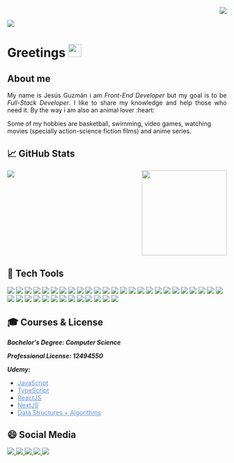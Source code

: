 <p align="right"> 
<a href="https://github.com/jesusgz11">
  <img src="https://komarev.com/ghpvc/?username=jesusgz11" />
</a>
</p>

<img src="./assets/portada.jpeg">

# Greetings <img src="./assets/shake.gif" width="30px">

## About me

<p style="text-align: justify">
My name is Jesús Guzmán i am <i>Front-End Developer </i> but my goal is to be <i>Full-Stack Developer</i>. I like to share my knowledge and help those who need it. By the way i am also an animal lover :heart:

Some of my hobbies are basketball, swimming, video games, watching movies (specially action-science fiction films) and anime series.

</p>

## :chart_with_upwards_trend: GitHub Stats

<div style="width: 100%; display: flex; align-items:flex-start; justify-content: space-between;">
<img src="https://github-readme-stats.vercel.app/api?username=jesusgz11&show_icons=true&theme=tokyonight&count_private=true" />
<img height="195px" src="https://github-readme-stats.vercel.app/api/top-langs/?username=jesusgz11&theme=tokyonight&langs_count=3" />
</div>

## :toolbox: Tech Tools

<div>
  <img src="https://img.shields.io/badge/Linux-informational?style=flat&logo=linux&logoColor=white&color=2B867E&labelColor=1A1B27" />
  <img src="https://img.shields.io/badge/React.js-informational?style=flat&logo=react&logoColor=white&color=2B867E&labelColor=1A1B27" />
  <img src="https://img.shields.io/badge/Next.js-informational?style=flat&logo=next.js&logoColor=white&color=2B867E&labelColor=1A1B27" />
  <img src="https://img.shields.io/badge/MongoDB-informational?style=flat&logo=mongodb&logoColor=white&color=2B867E&labelColor=1A1B27" />
  <img src="https://img.shields.io/badge/Node.js-informational?style=flat&logo=node.js&logoColor=white&color=2B867E&labelColor=1A1B27" />
  <img src="https://img.shields.io/badge/Typescript-informational?style=flat&logo=typescript&logoColor=white&color=2B867E&labelColor=1A1B27" />
  <img src="https://img.shields.io/badge/Javascript-informational?style=flat&logo=javascript&logoColor=white&color=2B867E&labelColor=1A1B27" />
  <img src="https://img.shields.io/badge/HTML5-informational?style=flat&logo=html5&logoColor=white&color=2B867E&labelColor=1A1B27" />
  <img src="https://img.shields.io/badge/CSS3-informational?style=flat&logo=css3&logoColor=white&color=2B867E&labelColor=1A1B27" />
  <img src="https://img.shields.io/badge/Styled&#32;Components-informational?style=flat&logo=styledcomponents&logoColor=white&color=2B867E&labelColor=1A1B27" />
  <img src="https://img.shields.io/badge/VS&#32;Code-informational?style=flat&logo=visualstudiocode&logoColor=white&color=2B867E&labelColor=1A1B27" />
  <img src="https://img.shields.io/badge/ZSH-informational?style=flat&logo=gnubash&logoColor=white&color=2B867E&labelColor=1A1B27" />
  <img src="https://img.shields.io/badge/Git-informational?style=flat&logo=git&logoColor=white&color=2B867E&labelColor=1A1B27" />
  <img src="https://img.shields.io/badge/GitHub-informational?style=flat&logo=github&logoColor=white&color=2B867E&labelColor=1A1B27" />
  <img src="https://img.shields.io/badge/Bitbucket-informational?style=flat&logo=bitbucket&logoColor=white&color=2B867E&labelColor=1A1B27" />
  <img src="https://img.shields.io/badge/Material&#32;UI-informational?style=flat&logo=MUI&logoColor=white&color=2B867E&labelColor=1A1B27" />
  <img src="https://img.shields.io/badge/Yarn-informational?style=flat&logo=yarn&logoColor=white&color=2B867E&labelColor=1A1B27" />
  <img src="https://img.shields.io/badge/Express-informational?style=flat&logo=express&logoColor=white&color=2B867E&labelColor=1A1B27" />
  <img src="https://img.shields.io/badge/MySQL-informational?style=flat&logo=MySQL&logoColor=white&color=2B867E&labelColor=1A1B27" />
  <img src="https://img.shields.io/badge/Redux-informational?style=flat&logo=redux&logoColor=white&color=2B867E&labelColor=1A1B27" />
  <img src="https://img.shields.io/badge/Nodemon-informational?style=flat&logo=nodemon&logoColor=white&color=2B867E&labelColor=1A1B27" />
  <img src="https://img.shields.io/badge/Netlify-informational?style=flat&logo=netlify&logoColor=white&color=2B867E&labelColor=1A1B27" />
  <img src="https://img.shields.io/badge/Heroku-informational?style=flat&logo=heroku&logoColor=white&color=2B867E&labelColor=1A1B27" />
  <img src="https://img.shields.io/badge/Trello-informational?style=flat&logo=trello&logoColor=white&color=2B867E&labelColor=1A1B27" />
  <img src="https://img.shields.io/badge/Jira-informational?style=flat&logo=jira&logoColor=white&color=2B867E&labelColor=1A1B27" />
  <img src="https://img.shields.io/badge/React&#32;Native-informational?style=flat&logo=react&logoColor=white&color=2B867E&labelColor=1A1B27" />
  <img src="https://img.shields.io/badge/Electron-informational?style=flat&logo=electron&logoColor=white&color=2B867E&labelColor=1A1B27" />
  <img src="https://img.shields.io/badge/MobX-informational?style=flat&logo=mobx&logoColor=white&color=2B867E&labelColor=1A1B27" />
  <img src="https://img.shields.io/badge/Expo-informational?style=flat&logo=expo&logoColor=white&color=2B867E&labelColor=1A1B27" />
  <img src="https://img.shields.io/badge/Cypress-informational?style=flat&logo=cypress&logoColor=white&color=2B867E&labelColor=1A1B27" />
  <img src="https://img.shields.io/badge/JSON-informational?style=flat&logo=json&logoColor=white&color=2B867E&labelColor=1A1B27" />
  <img src="https://img.shields.io/badge/Python-informational?style=flat&logo=python&logoColor=white&color=2B867E&labelColor=1A1B27" />
  <img src="https://img.shields.io/badge/Canva-informational?style=flat&logo=canva&logoColor=white&color=2B867E&labelColor=1A1B27" />
  <img src="https://img.shields.io/badge/Android&#32;Studio-informational?style=flat&logo=androidstudio&logoColor=white&color=2B867E&labelColor=1A1B27" />
  <img src="https://img.shields.io/badge/Storybook-informational?style=flat&logo=storybook&logoColor=white&color=2B867E&labelColor=1A1B27" />
  <img src="https://img.shields.io/badge/Firebase-informational?style=flat&logo=firebase&logoColor=white&color=2B867E&labelColor=1A1B27" />
  <img src="https://img.shields.io/badge/Shopify-informational?style=flat&logo=shopify&logoColor=white&color=2B867E&labelColor=1A1B27" />
  <img src="https://img.shields.io/badge/JSON&#32;Web&#32;Tokens-informational?style=flat&logo=jsonwebtokens&logoColor=white&color=2B867E&labelColor=1A1B27" />
</div>

## :mortar_board: Courses & License

**_Bachelor's Degree: Computer Science_**

**_Professional License: 12494550_**

**_Udemy:_**

<ul style="list-style-image: url(./assets/estrella.png);list-style-position: outside;">
  <li>
    <a href="https://www.udemy.com/certificate/UC-d086cc2c-5b25-4c85-9bbc-e085c9462fc7/" style="color:#628FDA;text-decoration: underline;">JavaScript</a>
  </li>
  <li>
    <a href="https://www.udemy.com/certificate/UC-c7960f2e-fcdb-4170-9a5f-16d7c060893b/" style="color:#628FDA;text-decoration: underline;">TypeScript</a>
  </li>
  <li>
    <a href="https://www.udemy.com/certificate/UC-65cc07ff-c152-4339-b3c3-9816732860d7/" style="color:#628FDA;text-decoration: underline;">ReactJS</a>
  </li>
  <li>
    <a href="https://www.udemy.com/certificate/UC-7f001521-1ffb-430c-b3cd-5a44c5ddcfb2/" style="color:#628FDA;text-decoration: underline;">NextJS</a>
  </li>
  <li>
    <a href="https://www.udemy.com/certificate/UC-ec6d33d1-dbe9-469e-93ed-fd4c2fdd55ca/" style="color:#628FDA;text-decoration: underline;">Data Structures + Algorithms</a>
  </li>
</ul>

## 😄 Social Media

<div>
<a href="https://www.facebook.com/jesgz11/" onclick="return false;">
  <img src="https://img.shields.io/badge/Facebook-Jesús&#32;Guzmán-informational?style=social&logo=facebook" />
</a>
<a href="https://www.instagram.com/jesusgz11/?hl=es-la" onclick="return false;">
  <img src="https://img.shields.io/badge/Instagram-jesusgz11-informational?style=social&logo=instagram" />
</a>
<a href="https://open.spotify.com/user/0qowo2bjmgd9au8rqbd7z3zfq?si=6yQ-MgPNTGaKtJZVx0T8ig&utm_source=copy-link" onclick="return false;">
  <img src="https://img.shields.io/badge/Spotify-Jesús&#32;Guzmán-informational?style=social&logo=spotify" />
</a>
<a href="https://twitter.com/jesgz11" onclick="return false;">
  <img src="https://img.shields.io/badge/Twitter-jesgz11-informational?style=social&logo=twitter" />
</a>
<a href="https://www.linkedin.com/in/jes%C3%BAs-guzm%C3%A1n-725b96150/" onclick="return false;">
  <img src="https://img.shields.io/badge/LinkedIn-Jesús&#32;Guzmán-informational?style=social&logo=linkedin" />
</a>
</div>
